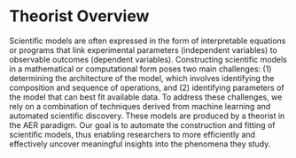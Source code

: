 # Theorist Overview

Scientific models are often expressed in the form of interpretable equations or programs that link experimental parameters (independent variables) to observable outcomes (dependent variables). Constructing scientific models in a mathematical or computational form poses two main challenges: (1) determining the architecture of the model, which involves identifying the composition and sequence of operations, and (2) identifying parameters of the model that can best fit available data. To address these challenges, we rely on a combination of techniques derived from machine learning and automated scientific discovery. These models are produced by a theorist in the AER paradigm. Our goal is to automate the construction and fitting of scientific models, thus enabling researchers to more efficiently and effectively uncover meaningful insights into the phenomena they study.
